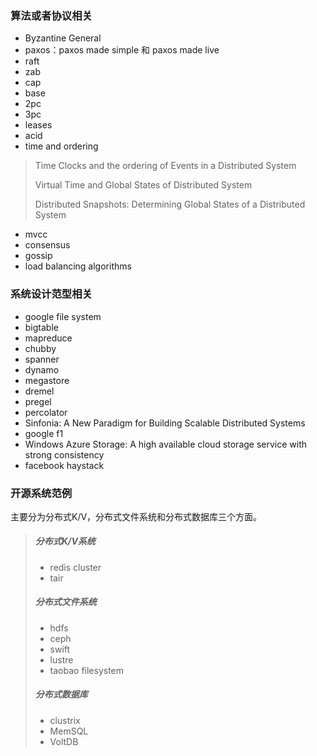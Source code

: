 ### 算法或者协议相关

- Byzantine General
- paxos：paxos made simple 和 paxos made live
- raft
- zab
- cap
- base
- 2pc
- 3pc
- leases
- acid
- time and ordering

> Time Clocks and the ordering of Events in a Distributed System
>
> Virtual Time and Global States of Distributed System
>
> Distributed Snapshots: Determining Global States of a Distributed System

- mvcc
- consensus
- gossip
- load balancing algorithms

### 系统设计范型相关

- google file system
- bigtable
- mapreduce
- chubby
- spanner
- dynamo
- megastore
- dremel
- pregel
- percolator
- Sinfonia: A New Paradigm for Building Scalable Distributed Systems
- google f1
- Windows Azure Storage: A high available cloud storage service with strong consistency
- facebook haystack

### 开源系统范例

主要分为分布式K/V，分布式文件系统和分布式数据库三个方面。

> ##### 分布式K/V系统
>
> - redis cluster
> - tair
>
> ##### 分布式文件系统
>
> - hdfs
> - ceph
> - swift
> - lustre
> - taobao filesystem
>
> ##### 分布式数据库
>
> - clustrix
> - MemSQL
> - VoltDB